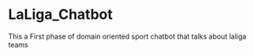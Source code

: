 # LaLiga_Chatbot
This a First phase of domain oriented sport chatbot  that talks about laliga teams
